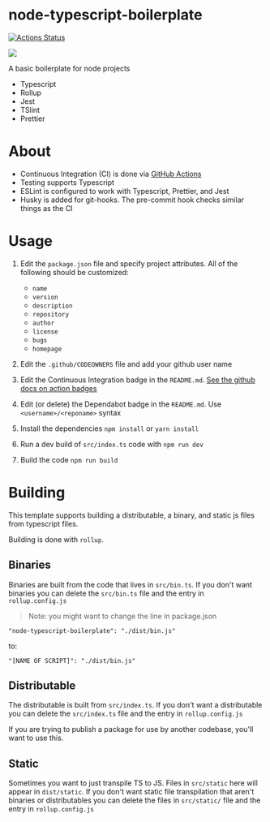 # node-typescript-boilerplate

[![Actions Status](https://github.com/erhathaway/node-typescript-boilerplate/workflows/Continous%20Integration/badge.svg)](https://github.com/erhathaway/node-typescript-boilerplate/actions)

![](https://api.dependabot.com/badges/status?host=github&repo=erhathaway/node-typescript-boilerplate)

A basic boilerplate for node projects

-   Typescript
-   Rollup
-   Jest
-   TSlint
-   Prettier

# About

-   Continuous Integration (CI) is done via [GitHub Actions](https://github.com/features/actions)
-   Testing supports Typescript
-   ESLint is configured to work with Typescript, Prettier, and Jest
-   Husky is added for git-hooks. The pre-commit hook checks similar things as the CI

# Usage

1. Edit the `package.json` file and specify project attributes. All of the following should be customized:

    - `name`
    - `version`
    - `description`
    - `repository`
    - `author`
    - `license`
    - `bugs`
    - `homepage`

2. Edit the `.github/CODEOWNERS` file and add your github user name

3. Edit the Continuous Integration badge in the `README.md`. [See the github docs on action badges](https://help.github.com/en/actions/automating-your-workflow-with-github-actions/configuring-a-workflow#adding-a-workflow-status-badge-to-your-repository)
4. Edit (or delete) the Dependabot badge in the `README.md`. Use `<username>/<reponame>` syntax
5. Install the dependencies `npm install` or `yarn install`
6. Run a dev build of `src/index.ts` code with `npm run dev`
7. Build the code `npm run build`

# Building

This template supports building a distributable, a binary, and static js files from typescript files.

Building is done with `rollup`.

## Binaries

Binaries are built from the code that lives in `src/bin.ts`. If you don't want binaries you can delete the `src/bin.ts` file and the entry in `rollup.config.js`

> Note: you might want to change the line in package.json

`"node-typescript-boilerplate": "./dist/bin.js"`

to:

`"[NAME OF SCRIPT]": "./dist/bin.js"`

## Distributable

The distributable is built from `src/index.ts`. If you don't want a distributable you can delete the `src/index.ts` file and the entry in `rollup.config.js`

If you are trying to publish a package for use by another codebase, you'll want to use this.

## Static

Sometimes you want to just transpile TS to JS. Files in `src/static` here will appear in `dist/static`. If you don't want static file transpilation that aren't binaries or distributables you can delete the files in `src/static/` file and the entry in `rollup.config.js`
